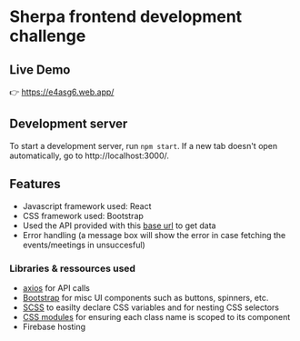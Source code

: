 # Sherpa frontend development challenge

## Live Demo
👉  https://e4asg6.web.app/

## Development server
To start a development server, run `npm start`. If a new tab doesn't open automatically, go to http://localhost:3000/.

## Features

- Javascript framework used: React
- CSS framework used: Bootstrap
- Used the API provided with this [base url](https://tt-sherpa-backend.herokuapp.com) to get data
- Error handling (a message box will show the error in case fetching the events/meetings in unsuccesful)

### Libraries & ressources used

- [axios](https://github.com/axios/axios) for API calls
- [Bootstrap](https://github.com/twbs/bootstrap) for misc UI components such as buttons, spinners, etc.
- [SCSS](https://github.com/sass/sass) to easilty declare CSS variables and for nesting CSS selectors
- [CSS modules](https://github.com/css-modules/css-modules) for ensuring each class name is scoped to its component
- Firebase hosting
